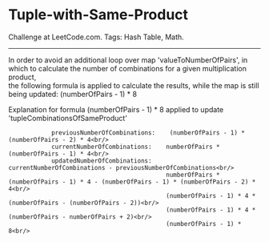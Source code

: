 # Tuple-with-Same-Product
Challenge at LeetCode.com. Tags: Hash Table, Math.

--------------------------------------------------------------------------------------------------------------------------------------------------------------------------------
In order to avoid an additional loop over map 'valueToNumberOfPairs', in which to calculate the number of combinations for a given multiplication product,<br/>
the following formula is applied to calculate the results, while the map is still being updated:  (numberOfPairs - 1) * 8
 
Explanation for formula (numberOfPairs - 1) * 8 applied to update 'tupleCombinationsOfSameProduct'  

                previousNumberOfCombinations:    (numberOfPairs - 1) * (numberOfPairs - 2) * 4<br/>
                currentNumberOfCombinations:    numberOfPairs * (numberOfPairs - 1) * 4<br/>
                updatedNumberOfCombinations:    currentNumberOfCombinations - previousNumberOfCombinations<br/>
                                                numberOfPairs * (numberOfPairs - 1) * 4 - (numberOfPairs - 1) * (numberOfPairs - 2) * 4<br/>
                                                (numberOfPairs - 1) * 4 * (numberOfPairs - (numberOfPairs - 2))<br/>
                                                (numberOfPairs - 1) * 4 * (numberOfPairs - numberOfPairs + 2)<br/>
                                                (numberOfPairs - 1) * 8<br/> 
